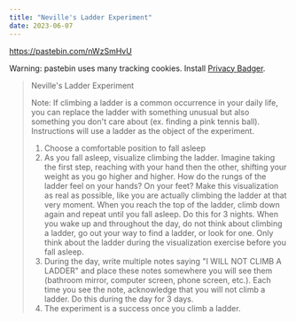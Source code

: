 ```yaml
---
title: "Neville's Ladder Experiment"
date: 2023-06-07
---
```


https://pastebin.com/nWzSmHvU

Warning: pastebin uses many tracking cookies. Install [Privacy Badger](_bookmarks/privacy-badger.md).

> Neville's Ladder Experiment 
>
> Note: If climbing a ladder is a common occurrence in your daily life, you can replace the ladder with something unusual but also something you don't care about (ex. finding a pink tennis ball). Instructions will use a ladder as the object of the experiment.   
>
> 1. Choose a comfortable position to fall asleep 
> 2. As you fall asleep, visualize climbing the ladder. Imagine taking the first step, reaching with your hand then the other, shifting your weight as you go higher and higher. How do the rungs of the ladder feel on your hands? On your feet? Make this visualization as real as possible, like you are actually climbing the ladder at that very moment. When you reach the top of the ladder, climb down again and repeat until you fall asleep. Do this for 3 nights. When you wake up and throughout the day, do not think about climbing a ladder, go out your way to find a ladder, or look for one. Only think about the ladder during the visualization exercise before you fall asleep. 
> 3. During the day, write multiple notes saying "I WILL NOT CLIMB A LADDER" and place these notes somewhere you will see them (bathroom mirror, computer screen, phone screen, etc.). Each time you see the note, acknowledge that you will not climb a ladder. Do this during the day for 3 days. 
> 4. The experiment is a success once you climb a ladder.